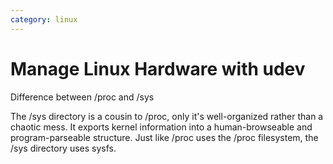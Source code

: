 ```yaml
---
category: linux
---
```

# Manage Linux Hardware with udev

Difference between /proc and /sys

The /sys directory is a cousin to /proc, only it's well-organized rather than a chaotic mess. It exports kernel information into a human-browseable and program-parseable structure. Just like /proc uses the /proc filesystem, the /sys directory uses sysfs.
